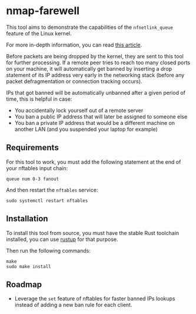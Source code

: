 # nmap-farewell

This tool aims to demonstrate the capabilities of the `nfnetlink_queue` feature of the Linux kernel.

For more in-depth information, you can read [this article](https://www.synacktiv.com/en/publications/automated-network-security-with-rust-detecting-and-blocking-port-scanners).

Before packets are being dropped by the kernel, they are sent to this tool for further processing.
If a remote peer tries to reach too many closed ports on your machine,
it will automatically get banned by inserting a drop statement of its IP address very early in the networking stack
(before any packet defragmentation or connection tracking occurs).

IPs that got banned will be automatically unbanned after a given period of time, this is helpful in case:

- You accidentally lock yourself out of a remote server
- You ban a public IP address that will later be assigned to someone else
- You ban a private IP address that would be a different machine on another LAN (and you suspended your laptop for example)

## Requirements

For this tool to work, you must add the following statement at the end of your nftables input chain:

```
queue num 0-3 fanout
```

And then restart the `nftables` service:

```
sudo systemctl restart nftables
```

## Installation

To install this tool from source, you must have the stable Rust toolchain installed, you can use [rustup](https://rustup.rs/) for that purpose.

Then run the following commands:

```
make
sudo make install
```

## Roadmap

- Leverage the `set` feature of nftables for faster banned IPs lookups instead of adding a new ban rule for each client.
